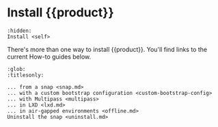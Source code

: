 # Install {{product}}

```{toctree}
:hidden:
Install <self>
```

There's more than one way to install {{product}}. You'll find links to
the current How-to guides below.

```{toctree}
:glob:
:titlesonly:

... from a snap <snap.md>
... with a custom bootstrap configuration <custom-bootstrap-config>
... with Multipass <multipass>
... in LXD <lxd.md>
... in air-gapped environments <offline.md>
Uninstall the snap <uninstall.md>
```
